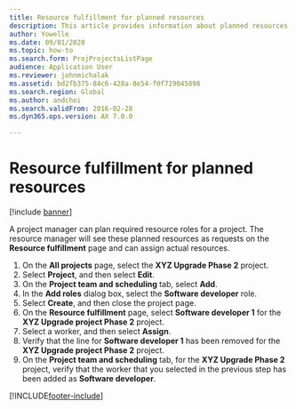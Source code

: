 ```yaml
---
title: Resource fulfillment for planned resources
description: This article provides information about planned resources for a project.
author: Yowelle
ms.date: 09/01/2020
ms.topic: how-to
ms.search.form: ProjProjectsListPage
audience: Application User
ms.reviewer: johnmichalak
ms.assetid: bd2fb375-84c6-428a-8e54-f0f719045898
ms.search.region: Global
ms.author: andchoi
ms.search.validFrom: 2016-02-28
ms.dyn365.ops.version: AX 7.0.0

---
```


# Resource fulfillment for planned resources

[!include [banner](../includes/banner.md)]

A project manager can plan required resource roles for a project. The resource manager will see these planned resources as requests on the **Resource fulfillment** page and can assign actual resources.

1. On the **All projects** page, select the **XYZ Upgrade Phase 2** project.
2. Select **Project**, and then select **Edit**.
3. On the **Project team and scheduling** tab, select **Add**.
4. In the **Add roles** dialog box, select the **Software developer** role.
5. Select **Create**, and then close the project page.
6. On the **Resource fulfillment** page, select **Software developer 1** for the **XYZ Upgrade project Phase 2** project.
7. Select a worker, and then select **Assign**.
8. Verify that the line for **Software developer 1** has been removed for the **XYZ Upgrade project Phase 2** project.
9. On the **Project team and scheduling** tab, for the **XYZ Upgrade Phase 2** project, verify that the worker that you selected in the previous step has been added as **Software developer**.


[!INCLUDE[footer-include](../includes/footer-banner.md)]
